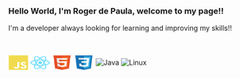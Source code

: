 ### Hello World, I'm Roger de Paula, welcome to my page!!

I'm a developer always looking for learning and improving my skills!!
  
  ##
  
  <div style="display: inline_block"><br>
  <img align="center" alt="Roger-Js" height="30" width="40" src="https://raw.githubusercontent.com/devicons/devicon/master/icons/javascript/javascript-plain.svg" />
  
  <img align="center" alt="Roger-React" height="30" width="40" src="https://raw.githubusercontent.com/devicons/devicon/master/icons/react/react-original.svg" />
  <img align="center" alt="Roger-HTML" height="30"  width="40" src="https://raw.githubusercontent.com/devicons/devicon/master/icons/html5/html5-original.svg" />
  <img align="center" alt="Roger-CSS" height="30"   width="40" src="https://raw.githubusercontent.com/devicons/devicon/master/icons/css3/css3-original.svg" />
  <img align="center" alt="Java" height="40" width="50" src="https://cdn.jsdelivr.net/gh/devicons/devicon/icons/java/java-original-wordmark.svg" />      
  <img align="center" alt="Linux" height="50" width="50" src="https://cdn.jsdelivr.net/gh/devicons/devicon/icons/linux/linux-original.svg" />
</div>
  
  ##
 

